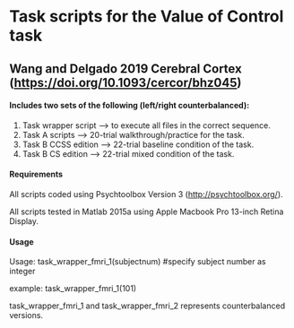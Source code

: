 # Task scripts for the Value of Control task
##  Wang and Delgado 2019 Cerebral Cortex (https://doi.org/10.1093/cercor/bhz045)
#### Includes two sets of the following (left/right counterbalanced): 
 1. Task wrapper script --> to execute all files in the correct sequence. 
 2. Task A scripts --> 20-trial walkthrough/practice for the task. 
 3. Task B CCSS edition --> 22-trial baseline condition of the task.
 4. Task B CS edition --> 22-trial mixed condition of the task. 

#### Requirements 
All scripts coded using Psychtoolbox Version 3 (http://psychtoolbox.org/). 

All scripts tested in Matlab 2015a using Apple Macbook Pro 13-inch Retina Display. 

#### Usage

Usage: task_wrapper_fmri_1(subjectnum) #specify subject number as integer

example: task_wrapper_fmri_1(101)

task_wrapper_fmri_1 and task_wrapper_fmri_2 represents counterbalanced versions. 
